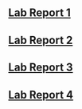 
<br/>

## [Lab Report 1](lab-report-1-week-2.html)

## [Lab Report 2](lab-report-2-week-4.html)

## [Lab Report 3](lab-report-3-week-6.html)

## [Lab Report 4](lab-report-4-week-8.html)

